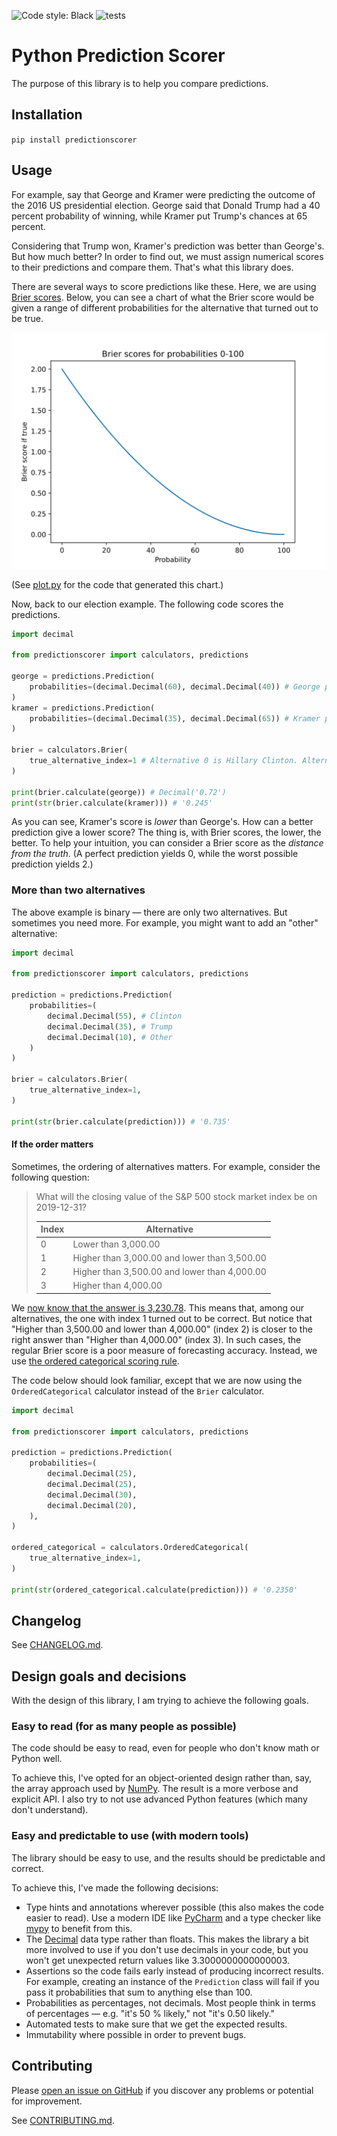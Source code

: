 ![Code style: Black](https://img.shields.io/badge/code%20style-black-000000.svg)
![tests](https://github.com/yhoiseth/python-prediction-scorer/workflows/tests/badge.svg)

# Python Prediction Scorer

The purpose of this library is to help you compare predictions.

## Installation

`pip install predictionscorer` 

## Usage

For example, say that George and Kramer were predicting the outcome of the 2016 US presidential election. George said that Donald Trump had a 40 percent probability of winning, while Kramer put Trump's chances at 65 percent.

Considering that Trump won, Kramer's prediction was better than George's. But how much better? In order to find out, we must assign numerical scores to their predictions and compare them. That's what this library does.

There are several ways to score predictions like these. Here, we are using [Brier scores](https://www.gjopen.com/faq#faq4). Below, you can see a chart of what the Brier score would be given a range of different probabilities for the alternative that turned out to be true.

![Brier scores for probabilities 0-100](docs/images/brier-scores-probabilities-0-100.svg)

(See [plot.py](plot.py) for the code that generated this chart.)

Now, back to our election example. The following code scores the predictions.

```python
import decimal

from predictionscorer import calculators, predictions

george = predictions.Prediction(
    probabilities=(decimal.Decimal(60), decimal.Decimal(40)) # George put Clinton at 60 % and Trump at 40 %.
)
kramer = predictions.Prediction(
    probabilities=(decimal.Decimal(35), decimal.Decimal(65)) # Kramer put Clinton at 35 % and Trump at 65 %.
)

brier = calculators.Brier(
    true_alternative_index=1 # Alternative 0 is Hillary Clinton. Alternative 1 is Donald Trump.
)

print(brier.calculate(george)) # Decimal('0.72')
print(str(brier.calculate(kramer))) # '0.245'
```

As you can see, Kramer's score is _lower_ than George's. How can a better prediction give a lower score? The thing is, with Brier scores, the lower, the better. To help your intuition, you can consider a Brier score as the _distance from the truth_. (A perfect prediction yields 0, while the worst possible prediction yields 2.)

### More than two alternatives

The above example is binary — there are only two alternatives. But sometimes you need more. For example, you might want to add an "other" alternative:

```python
import decimal

from predictionscorer import calculators, predictions

prediction = predictions.Prediction(
    probabilities=(
        decimal.Decimal(55), # Clinton
        decimal.Decimal(35), # Trump
        decimal.Decimal(10), # Other
    )
)

brier = calculators.Brier(
    true_alternative_index=1,
)

print(str(brier.calculate(prediction))) # '0.735'
```

#### If the order matters

Sometimes, the ordering of alternatives matters. For example, consider the following question:

> What will the closing value of the S&P 500 stock market index be on 2019-12-31?
>
> | Index | Alternative                                  |
> |-------|----------------------------------------------|
> | 0     | Lower than 3,000.00                          |
> | 1     | Higher than 3,000.00 and lower than 3,500.00 |
> | 2     | Higher than 3,500.00 and lower than 4,000.00 |
> | 3     | Higher than 4,000.00                         |

We [now know that the answer is 3,230.78](https://us.spindices.com/indices/equity/sp-500). This means that, among our alternatives, the one with index 1 turned out to be correct. But notice that "Higher than 3,500.00 and lower than 4,000.00" (index 2) is closer to the right answer than "Higher than 4,000.00" (index 3). In such cases, the regular Brier score is a poor measure of forecasting accuracy. Instead, we use [the ordered categorical scoring rule](https://goodjudgment.io/Training/Ordered_Categorical_Scoring_Rule.pdf).

The code below should look familiar, except that we are now using the `OrderedCategorical` calculator instead of the `Brier` calculator.

```python
import decimal

from predictionscorer import calculators, predictions

prediction = predictions.Prediction(
    probabilities=(
        decimal.Decimal(25),
        decimal.Decimal(25),
        decimal.Decimal(30),
        decimal.Decimal(20),
    ),
)

ordered_categorical = calculators.OrderedCategorical(
    true_alternative_index=1,
)

print(str(ordered_categorical.calculate(prediction))) # '0.2350'
```

## Changelog

See [CHANGELOG.md](CHANGELOG.md).

## Design goals and decisions

With the design of this library, I am trying to achieve the following goals.

### Easy to read (for as many people as possible)

The code should be easy to read, even for people who don't know math or Python well. 

To achieve this, I've opted for an object-oriented design rather than, say, the array approach used by [NumPy](https://numpy.org/). The result is a more verbose and explicit API. I also try to not use advanced Python features (which many don't understand).

### Easy and predictable to use (with modern tools)

The library should be easy to use, and the results should be predictable and correct. 

To achieve this, I've made the following decisions:

- Type hints and annotations wherever possible (this also makes the code easier to read). Use a modern IDE like [PyCharm](https://www.jetbrains.com/pycharm/) and a type checker like [mypy](http://mypy-lang.org/) to benefit from this.
- The [Decimal](https://docs.python.org/3/library/decimal.html) data type rather than floats. This makes the library a bit more involved to use if you don't use decimals in your code, but you won't get unexpected return values like 3.3000000000000003.
- Assertions so the code fails early instead of producing incorrect results. For example, creating an instance of the `Prediction` class will fail if you pass it probabilities that sum to anything else than 100.
- Probabilities as percentages, not decimals. Most people think in terms of percentages — e.g. "it's 50 % likely," not "it's 0.50 likely."
- Automated tests to make sure that we get the expected results.
- Immutability where possible in order to prevent bugs.

## Contributing

Please [open an issue on GitHub](https://github.com/yhoiseth/python-prediction-scorer/issues/new) if you discover any problems or potential for improvement.

See [CONTRIBUTING.md](CONTRIBUTING.md).
